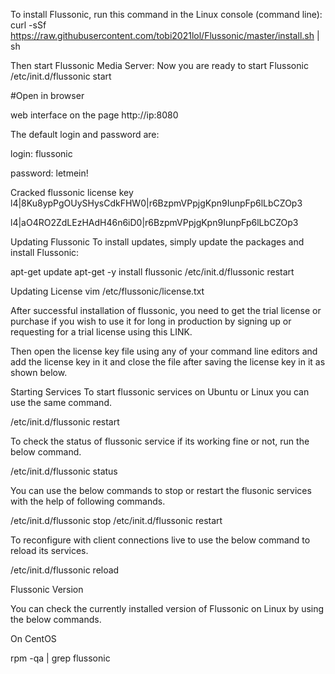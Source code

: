 To install Flussonic, run this command in the Linux console (command line):
curl -sSf https://raw.githubusercontent.com/tobi2021lol/Flussonic/master/install.sh | sh

Then start Flussonic Media Server:
Now you are ready to start Flussonic
/etc/init.d/flussonic start

#Open in browser

web interface on the page http://ip:8080

The default login and password are:

login: flussonic

password: letmein!

Cracked flussonic license key
l4|8Ku8ypPgOUySHysCdkFHW0|r6BzpmVPpjgKpn9IunpFp6lLbCZOp3

l4|aO4RO2ZdLEzHAdH46n6iD0|r6BzpmVPpjgKpn9IunpFp6lLbCZOp3

Updating Flussonic
To install updates, simply update the packages and install Flussonic:

apt-get update apt-get -y install flussonic /etc/init.d/flussonic restart

Updating License
vim /etc/flussonic/license.txt

After successful installation of flussonic, you need to get the trial license or purchase if you wish to use it for long in production by signing up or requesting for a trial license using this LINK.

Then open the license key file using any of your command line editors and add the license key in it and close the file after saving the license key in it as shown below.

Starting Services
To start flussonic services on Ubuntu or Linux you can use the same command.

/etc/init.d/flussonic restart

To check the status of flussonic service if its working fine or not, run the below command.

/etc/init.d/flussonic status

You can use the below commands to stop or restart the flusonic services with the help of following commands.

/etc/init.d/flussonic stop /etc/init.d/flussonic restart

To reconfigure with client connections live to use the below command to reload its services.

/etc/init.d/flussonic reload

Flussonic Version

You can check the currently installed version of Flussonic on Linux by using the below commands.

On CentOS

rpm -qa | grep flussonic
